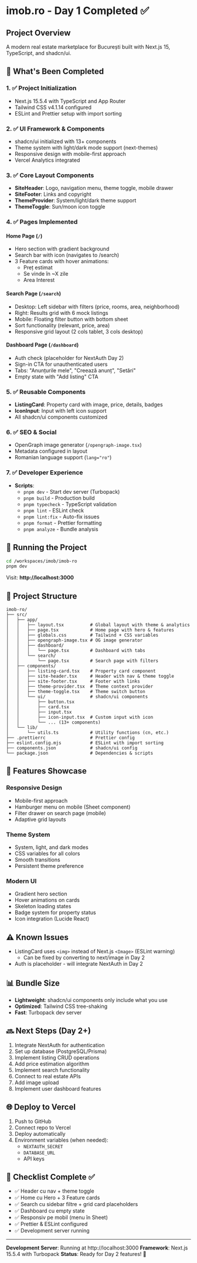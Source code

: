 # imob.ro - Day 1 Completed ✅

## Project Overview

A modern real estate marketplace for București built with Next.js 15, TypeScript, and shadcn/ui.

## 🎉 What's Been Completed

### 1. ✅ Project Initialization

- Next.js 15.5.4 with TypeScript and App Router
- Tailwind CSS v4.1.14 configured
- ESLint and Prettier setup with import sorting

### 2. ✅ UI Framework & Components

- shadcn/ui initialized with 13+ components
- Theme system with light/dark mode support (next-themes)
- Responsive design with mobile-first approach
- Vercel Analytics integrated

### 3. ✅ Core Layout Components

- **SiteHeader**: Logo, navigation menu, theme toggle, mobile drawer
- **SiteFooter**: Links and copyright
- **ThemeProvider**: System/light/dark theme support
- **ThemeToggle**: Sun/moon icon toggle

### 4. ✅ Pages Implemented

#### Home Page (`/`)

- Hero section with gradient background
- Search bar with icon (navigates to /search)
- 3 Feature cards with hover animations:
  - Preț estimat
  - Se vinde în ~X zile
  - Area Interest

#### Search Page (`/search`)

- Desktop: Left sidebar with filters (price, rooms, area, neighborhood)
- Right: Results grid with 6 mock listings
- Mobile: Floating filter button with bottom sheet
- Sort functionality (relevant, price, area)
- Responsive grid layout (2 cols tablet, 3 cols desktop)

#### Dashboard Page (`/dashboard`)

- Auth check (placeholder for NextAuth Day 2)
- Sign-in CTA for unauthenticated users
- Tabs: "Anunțurile mele", "Creează anunț", "Setări"
- Empty state with "Add listing" CTA

### 5. ✅ Reusable Components

- **ListingCard**: Property card with image, price, details, badges
- **IconInput**: Input with left icon support
- All shadcn/ui components customized

### 6. ✅ SEO & Social

- OpenGraph image generator (`/opengraph-image.tsx`)
- Metadata configured in layout
- Romanian language support (`lang="ro"`)

### 7. ✅ Developer Experience

- **Scripts**:
  - `pnpm dev` - Start dev server (Turbopack)
  - `pnpm build` - Production build
  - `pnpm typecheck` - TypeScript validation
  - `pnpm lint` - ESLint check
  - `pnpm lint:fix` - Auto-fix issues
  - `pnpm format` - Prettier formatting
  - `pnpm analyze` - Bundle analysis

## 🚀 Running the Project

```bash
cd /workspaces/imob/imob-ro
pnpm dev
```

Visit: **http://localhost:3000**

## 📁 Project Structure

```
imob-ro/
├── src/
│   ├── app/
│   │   ├── layout.tsx          # Global layout with theme & analytics
│   │   ├── page.tsx            # Home page with hero & features
│   │   ├── globals.css         # Tailwind + CSS variables
│   │   ├── opengraph-image.tsx # OG image generator
│   │   ├── dashboard/
│   │   │   └── page.tsx        # Dashboard with tabs
│   │   └── search/
│   │       └── page.tsx        # Search page with filters
│   ├── components/
│   │   ├── listing-card.tsx    # Property card component
│   │   ├── site-header.tsx     # Header with nav & theme toggle
│   │   ├── site-footer.tsx     # Footer with links
│   │   ├── theme-provider.tsx  # Theme context provider
│   │   ├── theme-toggle.tsx    # Theme switch button
│   │   └── ui/                 # shadcn/ui components
│   │       ├── button.tsx
│   │       ├── card.tsx
│   │       ├── input.tsx
│   │       ├── icon-input.tsx  # Custom input with icon
│   │       └── ... (13+ components)
│   └── lib/
│       └── utils.ts            # Utility functions (cn, etc.)
├── .prettierrc                 # Prettier config
├── eslint.config.mjs           # ESLint with import sorting
├── components.json             # shadcn/ui config
└── package.json                # Dependencies & scripts
```

## 🎨 Features Showcase

### Responsive Design

- Mobile-first approach
- Hamburger menu on mobile (Sheet component)
- Filter drawer on search page (mobile)
- Adaptive grid layouts

### Theme System

- System, light, and dark modes
- CSS variables for all colors
- Smooth transitions
- Persistent theme preference

### Modern UI

- Gradient hero section
- Hover animations on cards
- Skeleton loading states
- Badge system for property status
- Icon integration (Lucide React)

## ⚠️ Known Issues

- ListingCard uses `<img>` instead of Next.js `<Image>` (ESLint warning)
  - Can be fixed by converting to next/image in Day 2
- Auth is placeholder - will integrate NextAuth in Day 2

## 📊 Bundle Size

- **Lightweight**: shadcn/ui components only include what you use
- **Optimized**: Tailwind CSS tree-shaking
- **Fast**: Turbopack dev server

## 🔜 Next Steps (Day 2+)

1. Integrate NextAuth for authentication
2. Set up database (PostgreSQL/Prisma)
3. Implement listing CRUD operations
4. Add price estimation algorithm
5. Implement search functionality
6. Connect to real estate APIs
7. Add image upload
8. Implement user dashboard features

## 🌐 Deploy to Vercel

1. Push to GitHub
2. Connect repo to Vercel
3. Deploy automatically
4. Environment variables (when needed):
   - `NEXTAUTH_SECRET`
   - `DATABASE_URL`
   - API keys

## 📝 Checklist Complete ✅

- ✅ Header cu nav + theme toggle
- ✅ Home cu Hero + 3 Feature cards
- ✅ Search cu sidebar filtre + grid card placeholders
- ✅ Dashboard cu empty state
- ✅ Responsiv pe mobil (menu în Sheet)
- ✅ Prettier & ESLint configured
- ✅ Development server running

---

**Development Server**: Running at http://localhost:3000
**Framework**: Next.js 15.5.4 with Turbopack
**Status**: Ready for Day 2 features! 🚀
